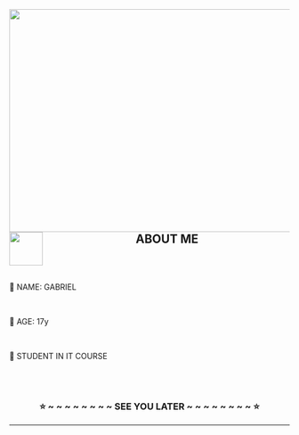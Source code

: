 

<img align="left" src="https://media.giphy.com/media/KxbHmvL3MGcctzlfdX/giphy.gif" height="400" width="1000" > 
<img align="left" src="https://media.giphy.com/media/WmoKCIXiXQPPRLVQXE/giphy.gif" width="60"> <br><br>

<h2 align="center">ABOUT ME</h2>

<br>
<br>
<p align="left"> 📌 NAME: GABRIEL</p><br>
<p align="left"> 📌 AGE: 17y</p><br>
<p align="left"> 📌 STUDENT IN IT COURSE</p><br>
<br>


<h3 align="center">
 ⭐ ~ ~ ~ ~ ~ ~ ~ ~ SEE YOU LATER ~ ~ ~ ~ ~ ~ ~ ~ ⭐
</h3>

---
